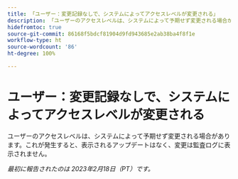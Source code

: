 ```yaml
---
title: 「ユーザー：変更記録なしで、システムによってアクセスレベルが変更される」
description: 「ユーザーのアクセスレベルは、システムによって予期せず変更される場合があります。これが発生すると、表示されるアップデートはなく、変更は監査ログに表示されません。
hidefromtoc: true
source-git-commit: 86168f5bdcf81904d9fd943685e2ab38ba4f8f1e
workflow-type: ht
source-wordcount: '86'
ht-degree: 100%

---
```



# ユーザー：変更記録なしで、システムによってアクセスレベルが変更される

ユーザーのアクセスレベルは、システムによって予期せず変更される場合があります。これが発生すると、表示されるアップデートはなく、変更は監査ログに表示されません。

_最初に報告されたのは 2023年2月18日（PT）です。_

